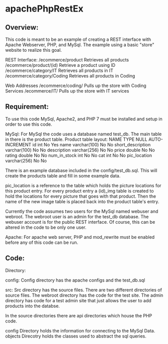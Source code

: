 # apachePhpRestEx

Overview:
------------------------------------------------------------------------------------------------------------------
This code is meant to be an example of creating a REST interface with Apache Webserver, PHP, and MySql.
The example using a basic "store" website to realize this goal. 

REST Interface:
/ecommerce/product                Retrieves all products
/ecommerce/product/(id)           Retrieve a product using ID
/ecommerce/category/IT            Retrieves all products in IT
/ecommerce/category/Coding        Retrieves all products in Coding

Web Addresses
/ecommerce/coding/                Pulls up the store with Coding Services
/ecommerce/IT/                    Pulls up the store with IT services

Requirement:
------------------------------------------------------------------------------------------------------------------
To use this code MySql, Apache2, and PHP 7 must be installed and setup in order to use this code.

MySql:
For MySql the code uses a database named test_db. The main table in there is the product table. 
Product table layout:
NAME                      TYPE            NULL                AUTO-INCREMENT
id                         int             No                       Yes
name                    varchar(100)       No                       No
short_description       varchar(100)       No                       No
description             varchar(256)       No                       No
price                     double           No                       No
rating                    double           No                       No
num_in_stock                int            No                       No
cat                         int            No                       No
pic_location            varchar(256)       No                       No

There is an example database included in the config/test_db.sql. This will create the products table
and fill in some example data.

pic_location is a reference to the table which holds the picture locations for this product entry.
For every product entry a (id)_img table is created to hold the locations for every picture that goes
with that product. Then the name of the new image table is placed back into the product table's entry. 

Currently the code assumes two users for the MySql named webuser and webroot. The webroot user is an 
admin for the test_db database. The webuser account is for the public REST interface. Of course, this
can be altered in the code to be only one user. 

Apache:
For apache web server, PHP and mod_rewrite must be enabled before any of this code can be run.

Code:
------------------------------------------------------------------------------------------------------------------

Directory:

config:
Config directory has the apache configs and the test_db.sql

src:
Src directory has the source files. There are two different directories of source files. The webroot directory
has the code for the test site. The admin directory has code for a test admin site that just allows the user to
add products into the databse. 

In the source directories there are api directories which house the PHP code. 

config             Directory holds the information for connecting to the MySql Data.
objects            Direcotry holds the classes used to abstract the sql queries.


